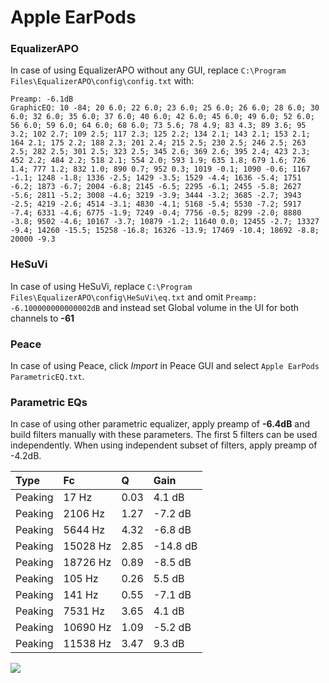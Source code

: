 # Apple EarPods

### EqualizerAPO
In case of using EqualizerAPO without any GUI, replace `C:\Program Files\EqualizerAPO\config\config.txt`
with:
```
Preamp: -6.1dB
GraphicEQ: 10 -84; 20 6.0; 22 6.0; 23 6.0; 25 6.0; 26 6.0; 28 6.0; 30 6.0; 32 6.0; 35 6.0; 37 6.0; 40 6.0; 42 6.0; 45 6.0; 49 6.0; 52 6.0; 56 6.0; 59 6.0; 64 6.0; 68 6.0; 73 5.6; 78 4.9; 83 4.3; 89 3.6; 95 3.2; 102 2.7; 109 2.5; 117 2.3; 125 2.2; 134 2.1; 143 2.1; 153 2.1; 164 2.1; 175 2.2; 188 2.3; 201 2.4; 215 2.5; 230 2.5; 246 2.5; 263 2.5; 282 2.5; 301 2.5; 323 2.5; 345 2.6; 369 2.6; 395 2.4; 423 2.3; 452 2.2; 484 2.2; 518 2.1; 554 2.0; 593 1.9; 635 1.8; 679 1.6; 726 1.4; 777 1.2; 832 1.0; 890 0.7; 952 0.3; 1019 -0.1; 1090 -0.6; 1167 -1.1; 1248 -1.8; 1336 -2.5; 1429 -3.5; 1529 -4.4; 1636 -5.4; 1751 -6.2; 1873 -6.7; 2004 -6.8; 2145 -6.5; 2295 -6.1; 2455 -5.8; 2627 -5.6; 2811 -5.2; 3008 -4.6; 3219 -3.9; 3444 -3.2; 3685 -2.7; 3943 -2.5; 4219 -2.6; 4514 -3.1; 4830 -4.1; 5168 -5.4; 5530 -7.2; 5917 -7.4; 6331 -4.6; 6775 -1.9; 7249 -0.4; 7756 -0.5; 8299 -2.0; 8880 -3.8; 9502 -4.6; 10167 -3.7; 10879 -1.2; 11640 0.0; 12455 -2.7; 13327 -9.4; 14260 -15.5; 15258 -16.8; 16326 -13.9; 17469 -10.4; 18692 -8.8; 20000 -9.3
```

### HeSuVi
In case of using HeSuVi, replace `C:\Program Files\EqualizerAPO\config\HeSuVi\eq.txt` and omit `Preamp:
-6.100000000000002dB` and instead set Global volume in the UI for both channels to **-61**

### Peace
In case of using Peace, click *Import* in Peace GUI and select `Apple EarPods ParametricEQ.txt`.

### Parametric EQs
In case of using other parametric equalizer, apply preamp of **-6.4dB** and build filters manually
with these parameters. The first 5 filters can be used independently.
When using independent subset of filters, apply preamp of -4.2dB.

| Type    | Fc       |    Q | Gain     |
|:--------|:---------|:-----|:---------|
| Peaking | 17 Hz    | 0.03 | 4.1 dB   |
| Peaking | 2106 Hz  | 1.27 | -7.2 dB  |
| Peaking | 5644 Hz  | 4.32 | -6.8 dB  |
| Peaking | 15028 Hz | 2.85 | -14.8 dB |
| Peaking | 18726 Hz | 0.89 | -8.5 dB  |
| Peaking | 105 Hz   | 0.26 | 5.5 dB   |
| Peaking | 141 Hz   | 0.55 | -7.1 dB  |
| Peaking | 7531 Hz  | 3.65 | 4.1 dB   |
| Peaking | 10690 Hz | 1.09 | -5.2 dB  |
| Peaking | 11538 Hz | 3.47 | 9.3 dB   |

![](https://raw.githubusercontent.com/jaakkopasanen/AutoEq/master/results/oratory1990/harman_in-ear_2017-1/Apple%20EarPods/Apple%20EarPods.png)